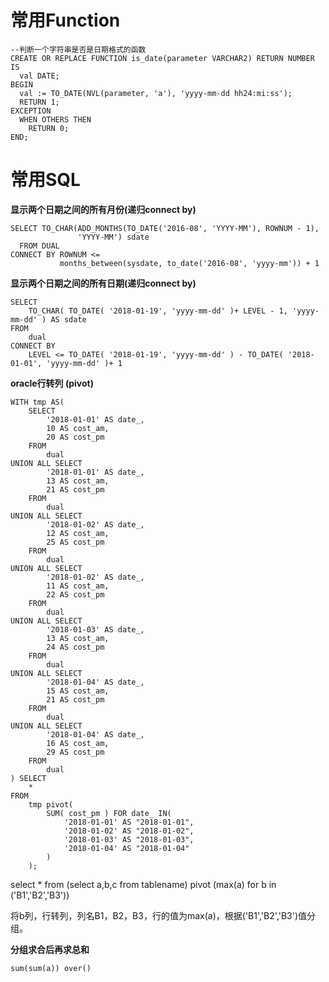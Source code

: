 # 常用Function

```
--判断一个字符串是否是日期格式的函数
CREATE OR REPLACE FUNCTION is_date(parameter VARCHAR2) RETURN NUMBER IS
  val DATE;
BEGIN
  val := TO_DATE(NVL(parameter, 'a'), 'yyyy-mm-dd hh24:mi:ss');
  RETURN 1;
EXCEPTION
  WHEN OTHERS THEN
    RETURN 0;
END;
```

# 常用SQL

**显示两个日期之间的所有月份\(递归connect by\)**

```
SELECT TO_CHAR(ADD_MONTHS(TO_DATE('2016-08', 'YYYY-MM'), ROWNUM - 1),
               'YYYY-MM') sdate
  FROM DUAL
CONNECT BY ROWNUM <=
           months_between(sysdate, to_date('2016-08', 'yyyy-mm')) + 1
```

**显示两个日期之间的所有日期\(递归connect by\)**

```
SELECT
    TO_CHAR( TO_DATE( '2018-01-19', 'yyyy-mm-dd' )+ LEVEL - 1, 'yyyy-mm-dd' ) AS sdate
FROM
    dual
CONNECT BY
    LEVEL <= TO_DATE( '2018-01-19', 'yyyy-mm-dd' ) - TO_DATE( '2018-01-01', 'yyyy-mm-dd' )+ 1
```

**oracle行转列 \(pivot\)**

```
WITH tmp AS(
    SELECT
        '2018-01-01' AS date_,
        10 AS cost_am,
        20 AS cost_pm
    FROM
        dual
UNION ALL SELECT
        '2018-01-01' AS date_,
        13 AS cost_am,
        21 AS cost_pm
    FROM
        dual
UNION ALL SELECT
        '2018-01-02' AS date_,
        12 AS cost_am,
        25 AS cost_pm
    FROM
        dual
UNION ALL SELECT
        '2018-01-02' AS date_,
        11 AS cost_am,
        22 AS cost_pm
    FROM
        dual
UNION ALL SELECT
        '2018-01-03' AS date_,
        13 AS cost_am,
        24 AS cost_pm
    FROM
        dual
UNION ALL SELECT
        '2018-01-04' AS date_,
        15 AS cost_am,
        21 AS cost_pm
    FROM
        dual
UNION ALL SELECT
        '2018-01-04' AS date_,
        16 AS cost_am,
        29 AS cost_pm
    FROM
        dual
) SELECT
    *
FROM
    tmp pivot(
        SUM( cost_pm ) FOR date_ IN(
            '2018-01-01' AS "2018-01-01",
            '2018-01-02' AS "2018-01-02",
            '2018-01-03' AS "2018-01-03",
            '2018-01-04' AS "2018-01-04"
        )
    );
```

select \* from \(select a,b,c from tablename\) pivot \(max\(a\) for b in \('B1','B2','B3'\)\)

将b列，行转列，列名B1，B2，B3，行的值为max\(a\)，根据\('B1','B2','B3'\)值分组。

**分组求合后再求总和**

`sum(sum(a)) over()`

